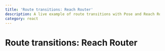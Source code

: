 ```yaml
---
title: 'Route transitions: Reach Router'
description: A live example of route transitions with Pose and Reach Router
category: react
---
```


# Route transitions: Reach Router

<CodeSandbox height="600" id="mzx1jz521p" />
